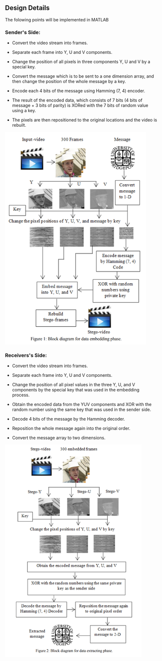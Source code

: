 ## Design Details

The folowing points will be implemented in MATLAB

### Sender's Side:

* Convert the video stream into frames.

* Separate each frame into Y, U and V components. 

* Change the position of all pixels in three components Y, U and V by a special key.

* Convert the message which is to be sent to a one dimension array, and then change the position of the whole message by a key.

* Encode each 4 bits of the message using Hamming (7, 4) encoder.

* The result of the encoded data, which consists of 7 bits (4 bits of message + 3 bits of parity) is XORed with the 
7 bits of random value using a key.

* The pixels are then repositioned to the original locations and the video is rebuilt.

<img src="images/steganography_encoding.png" height="700px">


### Receivers's Side:

* Convert the video stream into frames.

* Separate each frame into Y, U and V components.

* Change the position of all pixel values in the three Y, U, and V components by the special key that was used in the embedding process.

* Obtain the encoded data from the YUV components and XOR with the random number using the same key that was used in the sender side.

* Decode 4 bits of the message by the Hamming decoder.

* Reposition the whole message again into the original order.

* Convert the message array to two dimensions.

<img src="images/steganography_decoding.png" height="700px">
